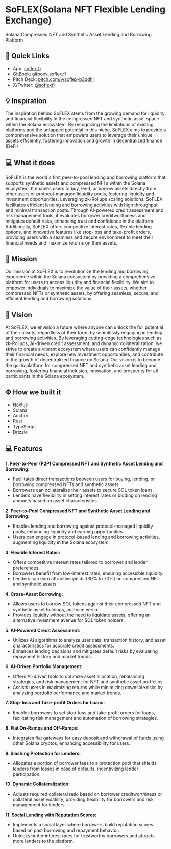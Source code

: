 # SoFLEX(Solana NFT Flexible Lending Exchange)

Solana Compressed NFT and Synthetic Asset Lending and Borrowing Platform

## 🔗 Quick Links

- App: [soflex.fi](https://soflex.fi)
- GitBook: [gitbook.soflex.fi](https://gitbook.soflex.fi)
- Pitch Deck: [pitch.com/v/soflex-b3qdhi](https://pitch.com/v/soflex-b3qdhi)
- X/Twitter: [@soflexfi](https://twitter.com/soflexfi)

## 💡 Inspiration

The inspiration behind SoFLEX stems from the growing demand for liquidity and financial flexibility in the compressed NFT and synthetic asset space within the Solana ecosystem. By recognizing the limitations of existing platforms and the untapped potential in this niche, SoFLEX aims to provide a comprehensive solution that empowers users to leverage their unique assets efficiently, fostering innovation and growth in decentralized finance (DeFi)

## 💻 What it does

SoFLEX is the world's first peer-to-pool lending and borrowing platform that supports synthetic assets and compressed NFTs within the Solana ecosystem. It enables users to buy, lend, or borrow assets directly from other users or protocol-managed liquidity pools, fostering liquidity and investment opportunities. Leveraging zk-Rollups scaling solutions, SoFLEX facilitates efficient lending and borrowing activities with high throughput and minimal transaction costs. Through AI-powered credit assessment and risk management tools, it evaluates borrower creditworthiness and mitigates default risks, enhancing trust and confidence in the platform. Additionally, SoFLEX offers competitive interest rates, flexible lending options, and innovative features like stop-loss and take-profit orders, providing users with a seamless and secure environment to meet their financial needs and maximize returns on their assets.

## 🎯 Mission

Our mission at SoFLEX is to revolutionize the lending and borrowing experience within the Solana ecosystem by providing a comprehensive platform for users to access liquidity and financial flexibility. We aim to empower individuals to maximize the value of their assets, whether compressed NFTs or synthetic assets, by offering seamless, secure, and efficient lending and borrowing solutions.

## 🌟 Vision

At SoFLEX, we envision a future where anyone can unlock the full potential of their assets, regardless of their form, by seamlessly engaging in lending and borrowing activities. By leveraging cutting-edge technologies such as zk-Rollups, AI-driven credit assessment, and dynamic collateralization, we strive to create a vibrant ecosystem where users can confidently manage their financial needs, explore new investment opportunities, and contribute to the growth of decentralized finance on Solana. Our vision is to become the go-to platform for compressed NFT and synthetic asset lending and borrowing, fostering financial inclusion, innovation, and prosperity for all participants in the Solana ecosystem.

## ⚙️ How we built it

- Next.js
- Solana
- Anchor
- Rust
- TypeScript
- Drizzle

## 💻 Features

**1. Peer-to-Peer (P2P) Compressed NFT and Synthetic Asset Lending and Borrowing:**

- Facilitates direct transactions between users for buying, lending, or borrowing compressed NFTs and synthetic assets.
- Borrowers can collateralize their assets to secure SOL token loans.
- Lenders have flexibility in setting interest rates or bidding on lending amounts based on asset characteristics.

**2. Peer-to-Pool Compressed NFT and Synthetic Asset Lending and Borrowing:**

- Enables lending and borrowing against protocol-managed liquidity pools, enhancing liquidity and earning opportunities.
- Users can engage in protocol-based lending and borrowing activities, augmenting liquidity in the Solana ecosystem.

**3. Flexible Interest Rates:**

- Offers competitive interest rates tailored to borrower and lender preferences.
- Borrowers benefit from low-interest rates, ensuring accessible liquidity.
- Lenders can earn attractive yields (30% to 70%) on compressed NFT and synthetic assets.

**4. Cross-Asset Borrowing:**

- Allows users to borrow SOL tokens against their compressed NFT and synthetic asset holdings, and vice versa.
- Provides liquidity without the need to liquidate assets, offering an alternative investment avenue for SOL token holders.

**5. AI-Powered Credit Assessment:**

- Utilizes AI algorithms to analyze user data, transaction history, and asset characteristics for accurate credit assessments.
- Enhances lending decisions and mitigates default risks by evaluating repayment history and market trends.

**6. AI-Driven Portfolio Management:**

- Offers AI-driven tools to optimize asset allocation, rebalancing strategies, and risk management for NFT and synthetic asset portfolios.
- Assists users in maximizing returns while minimizing downside risks by analyzing portfolio performance and market trends.

**7. Stop-loss and Take-profit Orders for Loans:**

- Enables borrowers to set stop-loss and take-profit orders for loans, facilitating risk management and automation of borrowing strategies.

**8. Fiat On-Ramps and Off-Ramps:**

- Integrates fiat gateways for easy deposit and withdrawal of funds using other Solana cryptos, enhancing accessibility for users.

**9. Slashing Protection for Lenders:**

- Allocates a portion of borrower fees to a protection pool that shields lenders from losses in case of defaults, incentivizing lender participation.

**10. Dynamic Collateralization:**

- Adjusts required collateral ratio based on borrower creditworthiness or collateral asset volatility, providing flexibility for borrowers and risk management for lenders.

**11. Social Lending with Reputation Scores:**

- Implements a social layer where borrowers build reputation scores based on past borrowing and repayment behavior.
- Unlocks better interest rates for trustworthy borrowers and attracts more lenders to the platform.